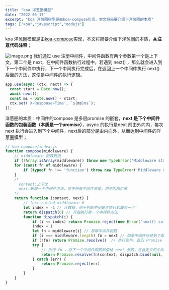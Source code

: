 ```yaml
---
title: "koa 洋葱圈模型"
date: "2022-03-17"
excerpt: "koa 洋葱圈模型是由koa-compose实现，本文将简要介绍下洋葱圈的本质"
tags: ["koa","javascript","nodejs"]
---
```



koa 洋葱圈模型是由[koa-compose](https://github.com/koajs/compose)实现，本文将简要介绍下洋葱圈的本质，⚠️**注意代码注释**；

![image.png](/images/dbff6135418e4be70c39d076991531e8.png)
我们通过 use 注册中间件，中间件函数有两个参数第一个是上下文，第二个是 next，在中间件函数执行过程中，若遇到 next() ，那么就会进入到下一个中间件中执行，下一个中间执行完成后，在返回上一个中间件执行 next() 后面的方法，这便是中间件的执行逻辑。
```javascript
app.use(async (ctx, next) => {
  const start = Date.now();
  await next();
  const ms = Date.now() - start;
  ctx.set('X-Response-Time', `${ms}ms`);
});

```

洋葱圈的本质：中间件的compose 是多层promise 的嵌套，**next 是下个中间件函数的包装函数（本质是一个promise）**，async 的执行是next 前由外向内，每次next 执行会进入到下个中间件，next后的部分是由内向外，从而达到中间件的洋葱圈模型；

```javascript
// koa-compose/index.js
function compose(middleware) {
    // middleware 函数数组
    if (!Array.isArray(middleware)) throw new TypeError('Middleware stack must be an array!')
    for (const fn of middleware) {
        if (typeof fn !== 'function') throw new TypeError('Middleware must be composed of functions!')
    }
    /*
      content:上下文  
      next:新增一个中间件方法，位于所有中间件末尾，用于内部扩展
    */
    return function (context, next) {
        // last called middleware #
        let index = -1 // 计数器，用于判断中间是否执行到最后一个
        return dispatch(0) // 开始执行第一个中间件方法
        function dispatch(i) {
            if (i <= index) return Promise.reject(new Error('next() called multiple times'))
            index = i
            let fn = middleware[i] // 获取中间件函数
            if (i === middleware.length) fn = next // 如果中间件已经到了最后一个，执行内部扩展的中间件
            if (!fn) return Promise.resolve()  // 执行完毕，返回 Promise
            try {
                // 执行 fn ，将下一个中间件函数赋值给 next 参数，在自定义的中间件方法中显示的调用 next 函数，中间件函数就可串联起来了
                return Promise.resolve(fn(context, dispatch.bind(null, i + 1)));
            } catch (err) {
                return Promise.reject(err)
            }
        }
    }
}

```
